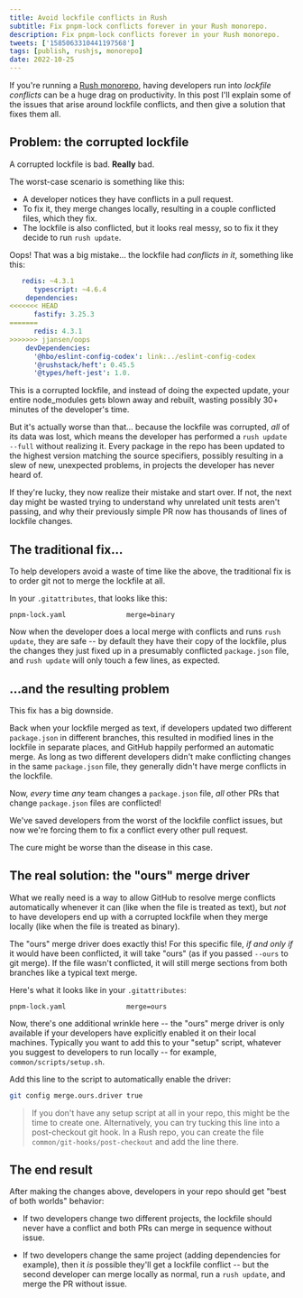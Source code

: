```yaml
---
title: Avoid lockfile conflicts in Rush
subtitle: Fix pnpm-lock conflicts forever in your Rush monorepo.
description: Fix pnpm-lock conflicts forever in your Rush monorepo.
tweets: ['1585063310441197568']
tags: [publish, rushjs, monorepo]
date: 2022-10-25
---
```


If you're running a [Rush monorepo](https://rushjs.io/), having developers run into _lockfile conflicts_ can be a huge drag on productivity. In this post I'll explain some of the issues that arise around lockfile conflicts, and then give a solution that fixes them all.

## Problem: the corrupted lockfile

A corrupted lockfile is bad. **Really** bad.

The worst-case scenario is something like this:

 - A developer notices they have conflicts in a pull request.
 - To fix it, they merge changes locally, resulting in a couple conflicted files, which they fix.
 - The lockfile is also conflicted, but it looks real messy, so to fix it they decide to run `rush update`.

Oops! That was a big mistake... the lockfile had _conflicts in it_, something like this:

```yaml
   redis: ~4.3.1
      typescript: ~4.6.4
    dependencies:
<<<<<<< HEAD
      fastify: 3.25.3
=======
      redis: 4.3.1
>>>>>>> jjansen/oops
    devDependencies:
      '@hbo/eslint-config-codex': link:../eslint-config-codex
      '@rushstack/heft': 0.45.5
      '@types/heft-jest': 1.0.
```

This is a corrupted lockfile, and instead of doing the expected update, your entire node_modules gets blown away and rebuilt, wasting possibly 30+ minutes of the developer's time.

But it's actually worse than that... because the lockfile was corrupted, _all_ of its data was lost, which means the developer has performed a `rush update --full` without realizing it. Every package in the repo has been updated to the highest version matching the source specifiers, possibly resulting in a slew of new, unexpected problems, in projects the developer has never heard of.

If they're lucky, they now realize their mistake and start over. If not, the next day might be wasted trying to understand why unrelated unit tests aren't passing, and why their previously simple PR now has thousands of lines of lockfile changes.

## The traditional fix...

To help developers avoid a waste of time like the above, the traditional fix is to order git not to merge the lockfile at all.

In your `.gitattributes`, that looks like this:

```text
pnpm-lock.yaml               merge=binary
```

Now when the developer does a local merge with conflicts and runs `rush update`, they are safe -- by default they have their copy of the lockfile, plus the changes they just fixed up in a presumably conflicted `package.json` file, and `rush update` will only touch a few lines, as expected.

## ...and the resulting problem

This fix has a big downside.

Back when your lockfile merged as text, if developers updated two different `package.json` in different branches, this resulted in modified lines in the lockfile in separate places, and GitHub happily performed an automatic merge. As long as two different developers didn't make conflicting changes in the same `package.json` file, they generally didn't have merge conflicts in the lockfile.

Now, _every_ time _any_ team changes a `package.json` file, _all_ other PRs that change `package.json` files are conflicted!

We've saved developers from the worst of the lockfile conflict issues, but now we're forcing them to fix a conflict every other pull request.

The cure might be worse than the disease in this case.

## The real solution: the "ours" merge driver

What we really need is a way to allow GitHub to resolve merge conflicts automatically whenever it can (like when the file is treated as text), but _not_ to have developers end up with a corrupted lockfile when they merge locally (like when the file is treated as binary).

The "ours" merge driver does exactly this! For this specific file, _if and only if_ it would have been conflicted, it will take "ours" (as if you passed `--ours` to git merge). If the file wasn't conflicted, it will still merge sections from both branches like a typical text merge.

Here's what it looks like in your `.gitattributes`:

```text
pnpm-lock.yaml               merge=ours
```

Now, there's one additional wrinkle here -- the "ours" merge driver is only available if your developers have explicitly enabled it on their local machines. Typically you want to add this to your "setup" script, whatever you suggest to developers to run locally -- for example, `common/scripts/setup.sh`.

Add this line to the script to automatically enable the driver:

```bash
git config merge.ours.driver true
```

> If you don't have any setup script at all in your repo, this might be the time to create one. Alternatively, you can try tucking this line into a post-checkout git hook. In a Rush repo, you can create the file `common/git-hooks/post-checkout` and add the line there.

## The end result

After making the changes above, developers in your repo should get "best of both worlds" behavior:

 * If two developers change two different projects, the lockfile should never have a conflict and both PRs can merge in sequence without issue.

 * If two developers change the same project (adding dependencies for example), then it _is_ possible they'll get a lockfile conflict -- but the second developer can merge locally as normal, run a `rush update`, and merge the PR without issue.
